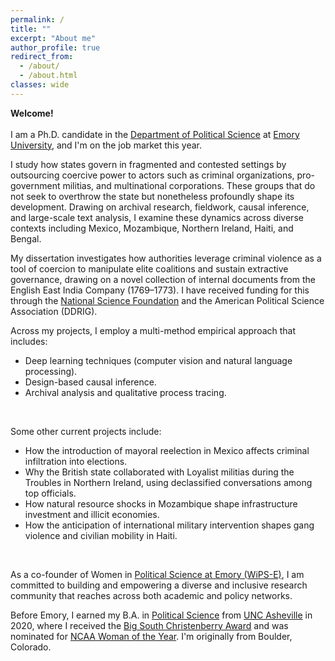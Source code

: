 ```yaml
---
permalink: /
title: ""
excerpt: "About me"
author_profile: true
redirect_from: 
  - /about/
  - /about.html
classes: wide
---
```



**Welcome!** <br /> <br /> I am a Ph.D. candidate in the [Department of Political Science](http://polisci.emory.edu/home/index.html) at [Emory University](https://www.emory.edu/home/index.html), and I'm on the job market this year. <br />


I study how states govern in fragmented and contested settings by outsourcing coercive power to actors such as criminal organizations, pro-government militias, and multinational corporations. These groups that do not seek to overthrow the state but nonetheless profoundly shape its development. Drawing on archival research, fieldwork, causal inference, and large-scale text analysis, I examine these dynamics across diverse contexts including Mexico, Mozambique, Northern Ireland, Haiti, and Bengal.
<br /> 

My dissertation investigates how authorities leverage criminal violence as a tool of coercion to manipulate elite coalitions and sustain extractive governance, drawing on a novel collection of internal documents from the English East India Company (1769–1773). I have received funding for this through the [National Science Foundation](https://apsanet.org/programs/doctoral-dissertation-research-improvement-grants/) and the American Political Science Association (DDRIG).
<br /> 
     
Across my projects, I employ a multi-method empirical approach that includes:

- Deep learning techniques (computer vision and natural language processing).
- Design-based causal inference.
- Archival analysis and qualitative process tracing.
<br /> 

Some other current projects include:

- How the introduction of mayoral reelection in Mexico affects criminal infiltration into elections.
- Why the British state collaborated with Loyalist militias during the Troubles in Northern Ireland, using declassified conversations among top officials.
- How natural resource shocks in Mozambique shape infrastructure investment and illicit economies.
- How the anticipation of international military intervention shapes gang violence and civilian mobility in Haiti.
<br /> 

As a co-founder of Women in [Political Science at Emory (WiPS-E)](https://x.com/WomeninPSEmory), I am committed to building and empowering a diverse and inclusive research community that reaches across both academic and policy networks.
<br />

Before Emory, I earned my B.A. in [Political Science](https://politicalscience.unca.edu/) from [UNC Asheville](https://www.unca.edu/) in 2020, where I received the [Big South Christenberry Award](https://uncabulldogs.com/news/2020/5/20/womens-swimming-diving-adee-weller-receives-2020-big-south-christenberry-award.aspx) and was nominated for [NCAA Woman of the Year](https://www.ncaa.org/news/2020/7/14/ncaa-schools-announce-nominees-for-2020-ncaa-woman-of-the-year.aspx). I'm originally from Boulder, Colorado.

 
